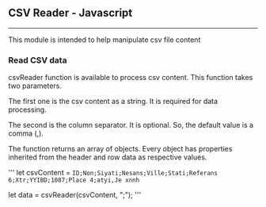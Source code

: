 ## CSV Reader - Javascript
____
This module is intended to help manipulate csv file content

### Read CSV data

csvReader function is available to process csv content. This function takes two parameters.

The first one is the csv content as a string. It is required for data processing.

The second is the column separator. It is optional. So, the default value is a comma (,).

The function returns an array of objects. Every object has properties inherited from the header and row data as respective values.

'''
let csvContent = `ID;Non;Siyati;Nesans;Ville;Stati;Referans
6;Xtr;YYIBD;1087;Place 4;atyi,Je xnnh`

let data = csvReader(csvContent, ";");
'''
